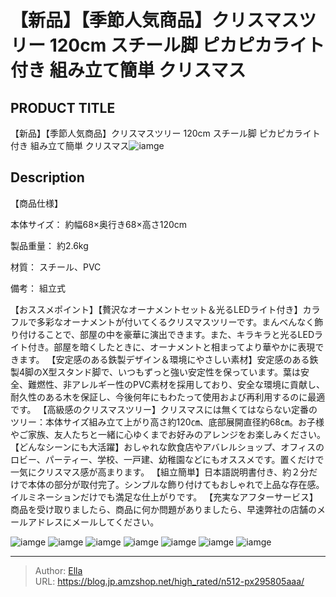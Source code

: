 # 【新品】【季節人気商品】クリスマスツリー 120cm スチール脚 ピカピカライト付き  組み立て簡単 クリスマス


## PRODUCT TITLE 

【新品】【季節人気商品】クリスマスツリー 120cm スチール脚 ピカピカライト付き  組み立て簡単 クリスマス![iamge](https://b2bfiles1.gigab2b.cn/image/wkseller/301/20221012_281d1d6ae436da7e1d53f85eeb96e86e.jpg)

## Description

【商品仕様】

本体サイズ：
約幅68×奥行き68×高さ120cm

製品重量：
約2.6kg

材質：
スチール、PVC

備考：
組立式

【おススメポイント】【贅沢なオーナメントセット＆光るLEDライト付き】カラフルで多彩なオーナメントが付いてくるクリスマスツリーです。まんべんなく飾り付けることで、部屋の中を豪華に演出できます。また、キラキラと光るLEDライト付き。部屋を暗くしたときに、オーナメントと相まってより華やかに表現できます。
【安定感のある鉄製デザイン＆環境にやさしい素材】安定感のある鉄製4脚のX型スタンド脚で、いつもずっと強い安定性を保っています。葉は安全、難燃性、非アレルギー性のPVC素材を採用しており、安全な環境に貢献し、耐久性のある木を保証し、今後何年にもわたって使用および再利用するのに最適です。
【高級感のクリスマスツリー】クリスマスには無くてはならない定番のツリー：本体サイズ組み立て上がり高さ約120㎝、底部展開直径約68㎝。お子様やご家族、友人たちと一緒に心ゆくまでお好みのアレンジをお楽しみください。
【どんなシーンにも大活躍】おしゃれな飲食店やアバレルショップ、オフィスのロビー、パーティー、学校、一戸建、幼稚園などにもオススメです。置くだけで一気にクリスマス感が高まります。
【組立簡単】日本語説明書付き、約２分だけで本体の部分が取付完了。シンプルな飾り付けてもおしゃれで上品な存在感。イルミネーションだけでも満足な仕上がりです。
【充実なアフターサービス】商品を受け取りましたら、商品に何か問題がありましたら、早速弊社の店舗のメールアドレスにメールしてください。




![iamge](https://b2bfiles1.gigab2b.cn/image/wkseller/301/20221027_8a80b840645e04c5e8982b1015c37bb4.jpg)
![iamge](https://b2bfiles1.gigab2b.cn/image/wkseller/301/20221021_c62edbde7e419eb0edc87ae63a40afb4.jpg)
![iamge](https://b2bfiles1.gigab2b.cn/image/wkseller/301/20221027_e5d7133ec95c6997f257ddbd0eca0c07.jpg)
![iamge](https://b2bfiles1.gigab2b.cn/image/wkseller/301/20221027_30d60afb79629277795a771849001000.jpg)
![iamge](https://b2bfiles1.gigab2b.cn/image/wkseller/301/20221027_273d7c73fb7f1eb693275e461236d4d4.jpg)
![iamge](https://b2bfiles1.gigab2b.cn/image/wkseller/301/20221027_bcf020d26be573c50882619218aaa065.jpg)
![iamge](https://b2bfiles1.gigab2b.cn/image/wkseller/301/20221027_b04bee532c7ee09e6bb4916e165ab3e7.jpg)


---

> Author: [Ella](https://blog.jp.amzshop.net/)  
> URL: https://blog.jp.amzshop.net/high_rated/n512-px295805aaa/  

